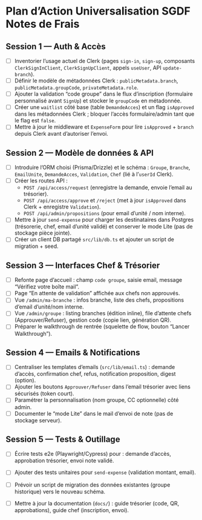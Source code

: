 # Plan d’Action Universalisation SGDF Notes de Frais

<!-- PostgreSQL db on coolify -->

## Session 1 — Auth & Accès
- [ ] Inventorier l’usage actuel de Clerk (pages `sign-in`, `sign-up`, composants `ClerkSignInClient`, `ClerkSignUpClient`, appels `useUser`, API `update-branch`).
- [ ] Définir le modèle de métadonnées Clerk : `publicMetadata.branch`, `publicMetadata.groupCode`, `privateMetadata.role`.
- [ ] Ajouter la validation “code groupe” dans le flux d’inscription (formulaire personnalisé avant `SignUp`) et stocker le `groupCode` en métadonnée.
- [ ] Créer une `waitlist` côté base (table `DemandeAcces`) et un flag `isApproved` dans les métadonnées Clerk ; bloquer l’accès formulaire/admin tant que le flag est `false`.
- [ ] Mettre à jour le middleware et `ExpenseForm` pour lire `isApproved` + `branch` depuis Clerk avant d’autoriser l’envoi.

## Session 2 — Modèle de données & API
- [ ] Introduire l’ORM choisi (Prisma/Drizzle) et le schéma : `Groupe`, `Branche`, `EmailUnite`, `DemandeAcces`, `Validation`, `Chef` (lié à l’`userId` Clerk).
- [ ] Créer les routes API :  
  - `POST /api/access/request` (enregistre la demande, envoie l’email au trésorier).  
  - `POST /api/access/approve` et `/reject` (met à jour `isApproved` dans Clerk + enregistre `Validation`).  
  - `POST /api/admin/propositions` (pour email d’unité / nom interne).
- [ ] Mettre à jour `send-expense` pour charger les destinataires dans Postgres (trésorerie, chef, email d’unité validé) et conserver le mode Lite (pas de stockage pièce jointe).
- [ ] Créer un client DB partagé `src/lib/db.ts` et ajouter un script de migration + seed.

## Session 3 — Interfaces Chef & Trésorier
- [ ] Refonte page d’accueil : champ `code groupe`, saisie email, message “Vérifiez votre boîte mail”.
- [ ] Page “En attente de validation” affichée aux chefs non approuvés.
- [ ] Vue `/admin/ma-branche` : infos branche, liste des chefs, propositions d’email d’unité/nom interne.
- [ ] Vue `/admin/groupe` : listing branches (édition inline), file d’attente chefs (Approuver/Refuser), gestion code (copie lien, génération QR).
- [ ] Préparer le walkthrough de rentrée (squelette de flow, bouton “Lancer Walkthrough”).

## Session 4 — Emails & Notifications
- [ ] Centraliser les templates d’emails (`src/lib/email.ts`) : demande d’accès, confirmation chef, refus, notification proposition, digest (option).
- [ ] Ajouter les boutons `Approuver/Refuser` dans l’email trésorier avec liens sécurisés (token court).
- [ ] Paramétrer la personnalisation (nom groupe, CC optionnelle) côté admin.
- [ ] Documenter le “mode Lite” dans le mail d’envoi de note (pas de stockage serveur).

## Session 5 — Tests & Outillage
- [ ] Écrire tests e2e (Playwright/Cypress) pour : demande d’accès, approbation trésorier, envoi note validé.
- [ ] Ajouter des tests unitaires pour `send-expense` (validation montant, email).
- [ ] Prévoir un script de migration des données existantes (groupe historique) vers le nouveau schéma.
- [ ] Mettre à jour la documentation (`docs/`) : guide trésorier (code, QR, approbations), guide chef (inscription, envoi).

